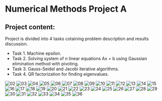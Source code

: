# Numerical Methods Project A
  
## Project content:
Project is divided into 4 tasks cotaining problem description and results discussion.
- Task 1. Machine epsilon.
- Task 2. Solving system of n linear equations Ax = b using Gaussian elimination method with pivoting.
- Task 3. Gauss-Seidel and Jacobi iterative algorithms.
- Task 4. QR factorization for finding eigenvalues. 

![02](https://raw.githubusercontent.com/Kjablonska/Numerical-Methods/projectA/documentation/Report_ProjectA-02.jpg)
![03](https://raw.githubusercontent.com/Kjablonska/Numerical-Methods/projectA/documentation/Report_ProjectA-03.jpg)
![04](https://raw.githubusercontent.com/Kjablonska/Numerical-Methods/projectA/documentation/Report_ProjectA-04.jpg)
![05](https://raw.githubusercontent.com/Kjablonska/Numerical-Methods/projectA/documentation/Report_ProjectA-05.jpg)
![06](https://raw.githubusercontent.com/Kjablonska/Numerical-Methods/projectA/documentation/Report_ProjectA-06.jpg)
![07](https://raw.githubusercontent.com/Kjablonska/Numerical-Methods/projectA/documentation/Report_ProjectA-07.jpg)
![08](https://raw.githubusercontent.com/Kjablonska/Numerical-Methods/projectA/documentation/Report_ProjectA-08.jpg)
![09](https://raw.githubusercontent.com/Kjablonska/Numerical-Methods/projectA/documentation/Report_ProjectA-09.jpg)
![10](https://raw.githubusercontent.com/Kjablonska/Numerical-Methods/projectA/documentation/Report_ProjectA-10.jpg)
![11](https://raw.githubusercontent.com/Kjablonska/Numerical-Methods/projectA/documentation/Report_ProjectA-11.jpg)
![12](https://raw.githubusercontent.com/Kjablonska/Numerical-Methods/projectA/documentation/Report_ProjectA-12.jpg)
![13](https://raw.githubusercontent.com/Kjablonska/Numerical-Methods/projectA/documentation/Report_ProjectA-13.jpg)
![14](https://raw.githubusercontent.com/Kjablonska/Numerical-Methods/projectA/documentation/Report_ProjectA-14.jpg)
![15](https://raw.githubusercontent.com/Kjablonska/Numerical-Methods/projectA/documentation/Report_ProjectA-15.jpg)
![16](https://raw.githubusercontent.com/Kjablonska/Numerical-Methods/projectA/documentation/Report_ProjectA-16.jpg)
![17](https://raw.githubusercontent.com/Kjablonska/Numerical-Methods/projectA/documentation/Report_ProjectA-17.jpg)
![18](https://raw.githubusercontent.com/Kjablonska/Numerical-Methods/projectA/documentation/Report_ProjectA-18.jpg)
![19](https://raw.githubusercontent.com/Kjablonska/Numerical-Methods/projectA/documentation/Report_ProjectA-19.jpg)
![20](https://raw.githubusercontent.com/Kjablonska/Numerical-Methods/projectA/documentation/Report_ProjectA-20.jpg)
![21](https://raw.githubusercontent.com/Kjablonska/Numerical-Methods/projectA/documentation/Report_ProjectA-21.jpg)
![22](https://raw.githubusercontent.com/Kjablonska/Numerical-Methods/projectA/documentation/Report_ProjectA-22.jpg)
![23](https://raw.githubusercontent.com/Kjablonska/Numerical-Methods/projectA/documentation/Report_ProjectA-23.jpg)
![24](https://raw.githubusercontent.com/Kjablonska/Numerical-Methods/projectA/documentation/Report_ProjectA-24.jpg)
![25](https://raw.githubusercontent.com/Kjablonska/Numerical-Methods/projectA/documentation/Report_ProjectA-25.jpg)
![26](https://raw.githubusercontent.com/Kjablonska/Numerical-Methods/projectA/documentation/Report_ProjectA-26.jpg)
![27](https://raw.githubusercontent.com/Kjablonska/Numerical-Methods/projectA/documentation/Report_ProjectA-27.jpg)
![28](https://raw.githubusercontent.com/Kjablonska/Numerical-Methods/projectA/documentation/Report_ProjectA-28.jpg)
![29](https://raw.githubusercontent.com/Kjablonska/Numerical-Methods/projectA/documentation/Report_ProjectA-29.jpg)
![30](https://raw.githubusercontent.com/Kjablonska/Numerical-Methods/projectA/documentation/Report_ProjectA-30.jpg)
![31](https://raw.githubusercontent.com/Kjablonska/Numerical-Methods/projectA/documentation/Report_ProjectA-31.jpg)
![32](https://raw.githubusercontent.com/Kjablonska/Numerical-Methods/projectA/documentation/Report_ProjectA-32.jpg)
![33](https://raw.githubusercontent.com/Kjablonska/Numerical-Methods/projectA/documentation/Report_ProjectA-33.jpg)
![34](https://raw.githubusercontent.com/Kjablonska/Numerical-Methods/projectA/documentation/Report_ProjectA-34.jpg)
![35](https://raw.githubusercontent.com/Kjablonska/Numerical-Methods/projectA/documentation/Report_ProjectA-35.jpg)
![36](https://raw.githubusercontent.com/Kjablonska/Numerical-Methods/projectA/documentation/Report_ProjectA-36.jpg)


